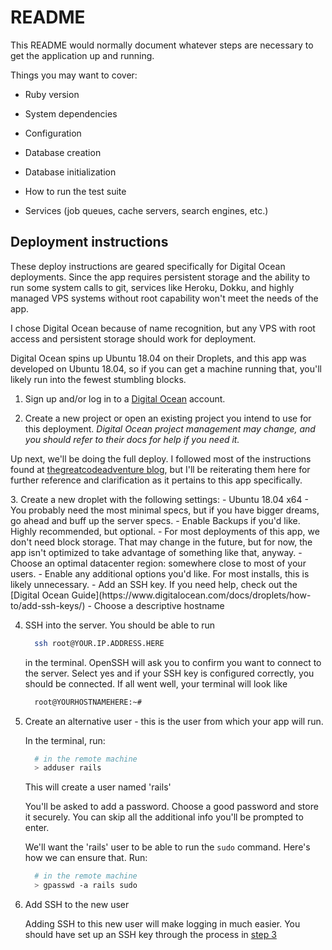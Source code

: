 # README

This README would normally document whatever steps are necessary to get the
application up and running.

Things you may want to cover:

* Ruby version

* System dependencies

* Configuration

* Database creation

* Database initialization

* How to run the test suite

* Services (job queues, cache servers, search engines, etc.)

## Deployment instructions

These deploy instructions are geared specifically for Digital Ocean deployments.
Since the app requires persistent storage and the ability to run some system
calls to git, services like Heroku, Dokku, and highly managed VPS systems without
root capability won't meet the needs of the app.

I chose Digital Ocean because of name recognition, but any VPS with root access
and persistent storage should work for deployment.

Digital Ocean spins up Ubuntu 18.04 on their Droplets, and this app was developed
on Ubuntu 18.04, so if you can get a machine running that, you'll likely run into
the fewest stumbling blocks.

1. Sign up and/or log in to a [Digital Ocean](https://www.digitalocean.com/)
account.

2. Create a new project or open an existing project you intend to use for this
deployment. *Digital Ocean project management may change, and you should refer
to their docs for help if you need it.*

Up next, we'll be doing the full deploy. I followed most of the instructions found
at [thegreatcodeadventure blog](https://www.thegreatcodeadventure.com/deploying-rails-to-digitalocean-the-hard-way/),
but I'll be reiterating them here for further reference and clarification as it
pertains to this app specifically.

<a name="step-3">
3. Create a new droplet with the following settings:
</a>
    - Ubuntu 18.04 x64
    - You probably need the most minimal specs, but if you have bigger dreams,
    go ahead and buff up the server specs.
    - Enable Backups if you'd like. Highly recommended, but optional.
    - For most deployments of this app, we don't need block storage. That may
    change in the future, but for now, the app isn't optimized to take advantage
    of something like that, anyway.
    - Choose an optimal datacenter region: somewhere close to most of your users.
    - Enable any additional options you'd like. For most installs, this is likely
    unnecessary.
    - Add an SSH key. If you need help, check out the [Digital Ocean Guide](https://www.digitalocean.com/docs/droplets/how-to/add-ssh-keys/)
    - Choose a descriptive hostname

4. SSH into the server. You should be able to run
      ```bash
        ssh root@YOUR.IP.ADDRESS.HERE
      ```
    in the terminal. OpenSSH will ask you to confirm you want to connect to the server.
    Select yes and if your SSH key is configured correctly, you should be connected.
    If all went well, your terminal will look like

      ```bash
        root@YOURHOSTNAMEHERE:~#
      ```

5. Create an alternative user - this is the user from which your app will run.

    In the terminal, run:

    ```bash
      # in the remote machine
      > adduser rails
    ```

    This will create a user named 'rails'

    You'll be asked to add a password. Choose a good password and store it securely.
    You can skip all the additional info you'll be prompted to enter.

    We'll want the 'rails' user to be able to run the `sudo` command. Here's how
    we can ensure that. Run:

    ```bash
      # in the remote machine
      > gpasswd -a rails sudo
    ```

6. Add SSH to the new user

    Adding SSH to this new user will make logging in much easier. You should have
    set up an SSH key through the process in [step 3](#step-three)

